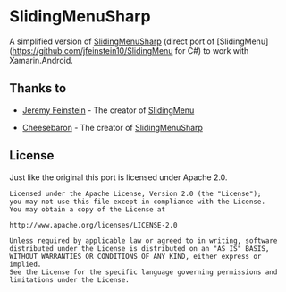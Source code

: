 SlidingMenuSharp
================

A simplified version of [SlidingMenuSharp](https://github.com/Cheesebaron/SlidingMenuSharp) (direct port of [SlidingMenu](https://github.com/jfeinstein10/SlidingMenu for C#) to work with Xamarin.Android.


Thanks to
---------
* [Jeremy Feinstein](https://github.com/jfeinstein10) - The creator of [SlidingMenu](https://github.com/jfeinstein10/SlidingMenu)

* [Cheesebaron](https://github.com/Cheesebaron) - The creator of [SlidingMenuSharp](https://github.com/Cheesebaron/SlidingMenuSharp)

License
-------
Just like the original this port is licensed under Apache 2.0.
    
    Licensed under the Apache License, Version 2.0 (the "License");
    you may not use this file except in compliance with the License.
    You may obtain a copy of the License at
    
    http://www.apache.org/licenses/LICENSE-2.0
    
    Unless required by applicable law or agreed to in writing, software
    distributed under the License is distributed on an "AS IS" BASIS,
    WITHOUT WARRANTIES OR CONDITIONS OF ANY KIND, either express or implied.
    See the License for the specific language governing permissions and
    limitations under the License.
